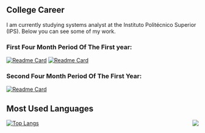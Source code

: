 <h2>College Career</h2>

<p>I am currently studying systems analyst at the Instituto Politécnico Superior (IPS). Below you can see some of my work.</p>

<h3>First Four Month Period Of The First year:</h3>

[![Readme Card](https://github-readme-stats.vercel.app/api/pin/?username=LukaLattanzi&repo=Taller-Programacion-I-Practice&theme=dark)](https://github.com/LukaLattanzi/Taller-Programacion-I-Practice)
[![Readme Card](https://github-readme-stats.vercel.app/api/pin/?username=LukaLattanzi&repo=Taller-Programacion-I-Final-Project&theme=dark)](https://github.com/LukaLattanzi/Taller-Programacion-I-Final-Project)

<h3>Second Four Month Period Of The First Year:</h3>

[![Readme Card](https://github-readme-stats.vercel.app/api/pin/?username=LukaLattanzi&repo=Algoritmos-y-Estructuras-de-datos-I-Practice&theme=dark)](https://github.com/LukaLattanzi/Algoritmos-y-Estructuras-de-datos-I-Practice)

<h2>Most Used Languages</h2>

<img align="right" src="https://media.tenor.com/OGH7rOXh5YIAAAAi/solid-snake-mgs.gif">

[![Top Langs](https://github-readme-stats.vercel.app/api/top-langs/?username=LukaLattanzi&langs_count=10&theme=dark&layout=donut)](https://github.com/anuraghazra/github-readme-stats)
